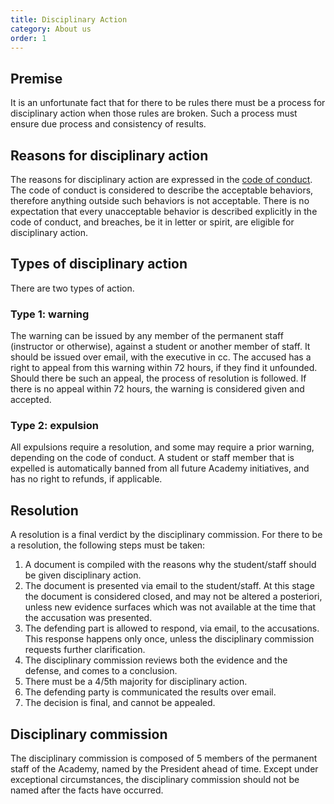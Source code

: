 ```yaml
---
title: Disciplinary Action
category: About us
order: 1
---
```



## Premise 
It is an unfortunate fact that for there to be rules there must be a process for disciplinary action when those rules are broken. Such a process must ensure due process and consistency of results. 

## Reasons for disciplinary action 
The reasons for disciplinary action are expressed in the [code of conduct](https://github.com/LDSSA/wiki/wiki/Code-of-Conduct). The code of conduct is  considered to describe the acceptable behaviors, therefore anything outside such behaviors is not acceptable. There is no expectation that every unacceptable behavior is described explicitly in the code of conduct, and breaches, be it in letter or spirit, are eligible for disciplinary action. 

## Types of disciplinary action 
There are two types of action. 

### Type 1: warning 
The warning can be issued by any member of the permanent staff (instructor or otherwise), against a student or another member of staff. It should be issued over email, with the executive in cc. The accused has a right to appeal from this warning within 72 hours, if they find it unfounded. Should there be such an appeal, the process of resolution is followed. If there is no appeal within 72 hours, the warning is considered given and accepted. 
### Type 2: expulsion 
All expulsions require a resolution, and some may require a prior warning, depending on the code of conduct. A student or staff member that is expelled is automatically banned from all future Academy initiatives, and has no right to refunds, if applicable. 

## Resolution 
A resolution is a final verdict by the disciplinary commission. For there to be a resolution, the following steps must be taken: 
1. A document is compiled with the reasons why the student/staff should be given disciplinary action. 
1. The document is presented via email to the student/staff. At this stage the document is considered closed, and may not be altered a posteriori, unless new evidence surfaces which was not available at the time that the accusation was presented.
1. The defending part is allowed to respond, via email, to the accusations. This response happens only once, unless the disciplinary commission requests further clarification.
1. The disciplinary commission reviews both the evidence and the defense, and comes to a conclusion. 
1. There must be a 4/5th majority for disciplinary action.
1. The defending party is communicated the results over email. 
1. The decision is final, and cannot be appealed.  

## Disciplinary commission 
The disciplinary commission is composed of 5 members of the permanent staff of the Academy, named by the President ahead of time. Except under exceptional circumstances, the disciplinary commission should not be named after the facts have occurred. 
